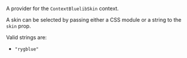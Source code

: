 A provider for the `ContextBluelibSkin` context.

A skin can be selected by passing either a CSS module or a string to the `skin` prop.

Valid strings are:

- `"rygblue"`
